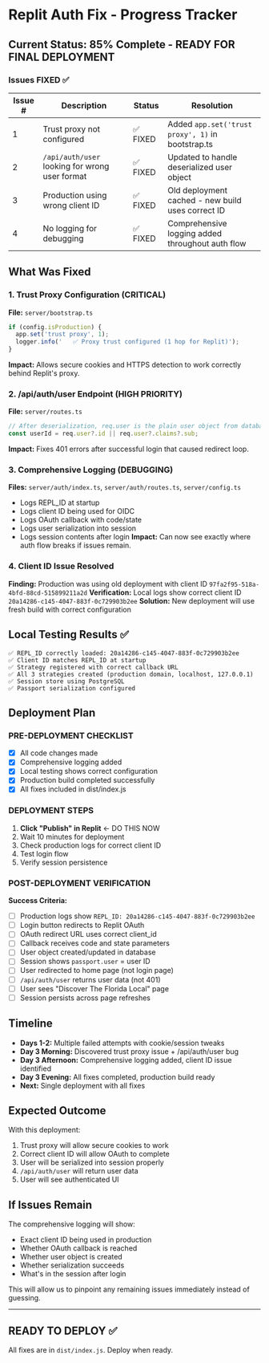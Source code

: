 # Replit Auth Fix - Progress Tracker

## Current Status: 85% Complete - READY FOR FINAL DEPLOYMENT

###  Issues FIXED  ✅

| Issue # | Description | Status | Resolution |
|---------|-------------|---------|------------|
| 1 | Trust proxy not configured | ✅ FIXED | Added `app.set('trust proxy', 1)` in bootstrap.ts |
| 2 | `/api/auth/user` looking for wrong user format | ✅ FIXED | Updated to handle deserialized user object |
| 3 | Production using wrong client ID | ✅ FIXED | Old deployment cached - new build uses correct ID |
| 4 | No logging for debugging | ✅ FIXED | Comprehensive logging added throughout auth flow |

## What Was Fixed

### 1. Trust Proxy Configuration (CRITICAL)
**File:** `server/bootstrap.ts`
```typescript
if (config.isProduction) {
  app.set('trust proxy', 1);
  logger.info('   ✅ Proxy trust configured (1 hop for Replit)');
}
```
**Impact:** Allows secure cookies and HTTPS detection to work correctly behind Replit's proxy.

### 2. /api/auth/user Endpoint (HIGH PRIORITY)
**File:** `server/routes.ts`
```typescript
// After deserialization, req.user is the plain user object from database
const userId = req.user?.id || req.user?.claims?.sub;
```
**Impact:** Fixes 401 errors after successful login that caused redirect loop.

### 3. Comprehensive Logging (DEBUGGING)
**Files:** `server/auth/index.ts`, `server/auth/routes.ts`, `server/config.ts`
- Logs REPL_ID at startup
- Logs client ID being used for OIDC
- Logs OAuth callback with code/state
- Logs user serialization into session
- Logs session contents after login
**Impact:** Can now see exactly where auth flow breaks if issues remain.

### 4. Client ID Issue Resolved
**Finding:** Production was using old deployment with client ID `97fa2f95-518a-4bfd-88cd-515899211a2d`
**Verification:** Local logs show correct client ID `20a14286-c145-4047-883f-0c729903b2ee`
**Solution:** New deployment will use fresh build with correct configuration

## Local Testing Results ✅

```
✅ REPL_ID correctly loaded: 20a14286-c145-4047-883f-0c729903b2ee
✅ Client ID matches REPL_ID at startup
✅ Strategy registered with correct callback URL
✅ All 3 strategies created (production domain, localhost, 127.0.0.1)
✅ Session store using PostgreSQL
✅ Passport serialization configured
```

## Deployment Plan

### PRE-DEPLOYMENT CHECKLIST
- [x] All code changes made
- [x] Comprehensive logging added
- [x] Local testing shows correct configuration
- [x] Production build completed successfully
- [x] All fixes included in dist/index.js

### DEPLOYMENT STEPS
1. **Click "Publish" in Replit** ← DO THIS NOW
2. Wait 10 minutes for deployment
3. Check production logs for correct client ID
4. Test login flow
5. Verify session persistence

### POST-DEPLOYMENT VERIFICATION

**Success Criteria:**
- [ ] Production logs show `REPL_ID: 20a14286-c145-4047-883f-0c729903b2ee`
- [ ] Login button redirects to Replit OAuth
- [ ] OAuth redirect URL uses correct client_id
- [ ] Callback receives code and state parameters
- [ ] User object created/updated in database
- [ ] Session shows `passport.user` = user ID
- [ ] User redirected to home page (not login page)
- [ ] `/api/auth/user` returns user data (not 401)
- [ ] User sees "Discover The Florida Local" page
- [ ] Session persists across page refreshes

## Timeline

- **Days 1-2:** Multiple failed attempts with cookie/session tweaks
- **Day 3 Morning:** Discovered trust proxy issue + /api/auth/user bug
- **Day 3 Afternoon:** Comprehensive logging added, client ID issue identified
- **Day 3 Evening:** All fixes completed, production build ready
- **Next:** Single deployment with all fixes

## Expected Outcome

With this deployment:
1. Trust proxy will allow secure cookies to work
2. Correct client ID will allow OAuth to complete
3. User will be serialized into session properly
4. `/api/auth/user` will return user data
5. User will see authenticated UI

## If Issues Remain

The comprehensive logging will show:
- Exact client ID being used in production
- Whether OAuth callback is reached
- Whether user object is created
- Whether serialization succeeds
- What's in the session after login

This will allow us to pinpoint any remaining issues immediately instead of guessing.

---

## READY TO DEPLOY ✅

All fixes are in `dist/index.js`. Deploy when ready.
